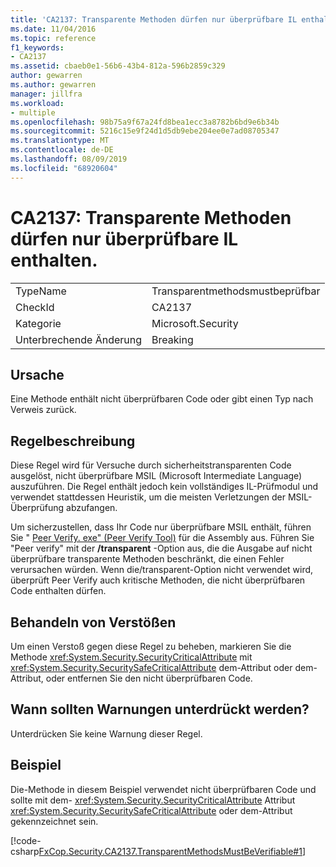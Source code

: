 ```yaml
---
title: 'CA2137: Transparente Methoden dürfen nur überprüfbare IL enthalten.'
ms.date: 11/04/2016
ms.topic: reference
f1_keywords:
- CA2137
ms.assetid: cbaeb0e1-56b6-43b4-812a-596b2859c329
author: gewarren
ms.author: gewarren
manager: jillfra
ms.workload:
- multiple
ms.openlocfilehash: 98b75a9f67a24fd8bea1ecc3a8782b6bd9e6b34b
ms.sourcegitcommit: 5216c15e9f24d1d5db9ebe204ee0e7ad08705347
ms.translationtype: MT
ms.contentlocale: de-DE
ms.lasthandoff: 08/09/2019
ms.locfileid: "68920604"
---
```

# <a name="ca2137-transparent-methods-must-contain-only-verifiable-il"></a>CA2137: Transparente Methoden dürfen nur überprüfbare IL enthalten.

|||
|-|-|
|TypeName|Transparentmethodsmustbeprüfbar|
|CheckId|CA2137|
|Kategorie|Microsoft.Security|
|Unterbrechende Änderung|Breaking|

## <a name="cause"></a>Ursache
Eine Methode enthält nicht überprüfbaren Code oder gibt einen Typ nach Verweis zurück.

## <a name="rule-description"></a>Regelbeschreibung
Diese Regel wird für Versuche durch sicherheitstransparenten Code ausgelöst, nicht überprüfbare MSIL (Microsoft Intermediate Language) auszuführen. Die Regel enthält jedoch kein vollständiges IL-Prüfmodul und verwendet stattdessen Heuristik, um die meisten Verletzungen der MSIL-Überprüfung abzufangen.

Um sicherzustellen, dass Ihr Code nur überprüfbare MSIL enthält, führen Sie " [Peer Verify. exe" (Peer Verify Tool)](/dotnet/framework/tools/peverify-exe-peverify-tool) für die Assembly aus. Führen Sie "Peer verify" mit der **/transparent** -Option aus, die die Ausgabe auf nicht überprüfbare transparente Methoden beschränkt, die einen Fehler verursachen würden. Wenn die/transparent-Option nicht verwendet wird, überprüft Peer Verify auch kritische Methoden, die nicht überprüfbaren Code enthalten dürfen.

## <a name="how-to-fix-violations"></a>Behandeln von Verstößen
Um einen Verstoß gegen diese Regel zu beheben, markieren Sie die Methode <xref:System.Security.SecurityCriticalAttribute> mit <xref:System.Security.SecuritySafeCriticalAttribute> dem-Attribut oder dem-Attribut, oder entfernen Sie den nicht überprüfbaren Code.

## <a name="when-to-suppress-warnings"></a>Wann sollten Warnungen unterdrückt werden?
Unterdrücken Sie keine Warnung dieser Regel.

## <a name="example"></a>Beispiel
Die-Methode in diesem Beispiel verwendet nicht überprüfbaren Code und sollte mit dem- <xref:System.Security.SecurityCriticalAttribute> Attribut <xref:System.Security.SecuritySafeCriticalAttribute> oder dem-Attribut gekennzeichnet sein.

[!code-csharp[FxCop.Security.CA2137.TransparentMethodsMustBeVerifiable#1](../code-quality/codesnippet/CSharp/ca2137-transparent-methods-must-contain-only-verifiable-il_1.cs)]